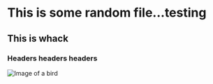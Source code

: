 # This is some random file...testing
## This is whack
### Headers headers headers

![Image of a bird](https://cdn.britannica.com/34/235834-050-C5843610/two-different-breeds-of-cats-side-by-side-outdoors-in-the-garden.jpg)
